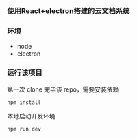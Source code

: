 ### 使用React+electron搭建的云文档系统

### 环境

- node
- electron

### 运行该项目

第一次 clone 完毕该 repo，需要安装依赖

```bash
npm install
```

本地启动开发环境

```bash
npm run dev
```
